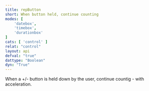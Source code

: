 ```yaml
---
title: repButton
short: When button held, continue counting
modes: [
	'datebox',
	'timebox',
	'durationbox'
]
cats: [ 'control' ]
relat: "control"
layout: api
defval: "true"
dattype: "Boolean"
dyn: "True"
---
```


When a +/- button is held down by the user, continue countig - with acceleration.


